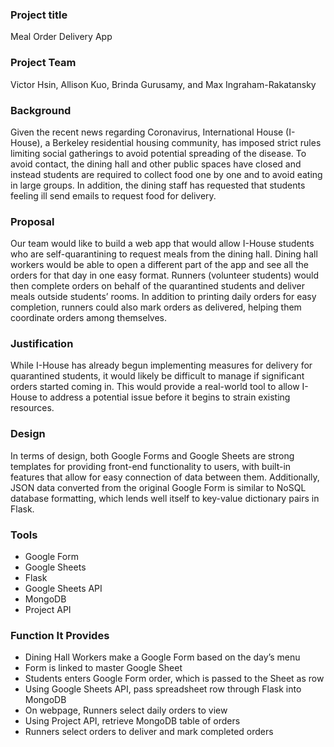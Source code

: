<h3>Project title</h3>
Meal Order Delivery App
<br>
<h3>Project Team</h3>
Victor Hsin, Allison Kuo, Brinda Gurusamy, and Max Ingraham-Rakatansky
<br>
<h3>Background</h3>
Given the recent news regarding Coronavirus, International House (I-House), a Berkeley residential housing community, has imposed strict rules limiting social gatherings to avoid potential spreading of the disease. To avoid contact, the dining hall and other public spaces have closed and instead students are required to collect food one by one and to avoid eating in large groups. In addition, the dining staff has requested that students feeling ill send emails to request food for delivery.
<br>
<h3>Proposal</h3>
Our team would like to build a web app that would allow I-House students who are self-quarantining to request meals from the dining hall. Dining hall workers would be able to open a different part of the app and see all the orders for that day in one easy format. Runners (volunteer students) would then complete orders on behalf of the quarantined students and deliver meals outside students’ rooms. In addition to printing daily orders for easy completion, runners could also mark orders as delivered, helping them coordinate orders among themselves.
<br>
<h3>Justification</h3>
While I-House has already begun implementing measures for delivery for quarantined students, it would likely be difficult to manage if significant orders started coming in. This would provide a real-world tool to allow I-House to address a potential issue before it begins to strain existing resources. 
<br>
<h3>Design</h3>
In terms of design, both Google Forms and Google Sheets are strong templates for providing front-end functionality to users, with built-in features that allow for easy connection of data between them. Additionally, JSON data converted from the original Google Form is similar to NoSQL database formatting, which lends well itself to key-value dictionary pairs in Flask.
<br>
<h3>Tools</h3>
<ul>
<li>Google Form</li>
<li>Google Sheets</li>
<li>Flask</li>
<li>Google Sheets API</li>
<li>MongoDB</li>
<li>Project API</li>
</ul>

<h3>Function It Provides</h3>
<ul>
<li>Dining Hall Workers make a Google Form based on the day’s menu</li>
<li>Form is linked to master Google Sheet</li>
<li>Students enters Google Form order, which is passed to the Sheet as row</li>
<li>Using Google Sheets API, pass spreadsheet row through Flask into MongoDB</li>
<li>On webpage, Runners select daily orders to view</li>
<li>Using Project API, retrieve MongoDB table of orders</li> 
<li>Runners select orders to deliver and mark completed orders</li> 
</ul>

